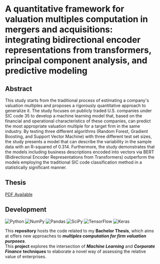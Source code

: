 # A quantitative framework for valuation multiples computation in mergers and acquisitions: integrating bidirectional encoder representations from transformers, principal component analysis, and predictive modeling

## Abstract

This study starts from the traditional process of estimating a company's valuation multiples and proposes a rigorously quantitative approach to generalize it. The study focuses on publicly traded U.S. companies under SIC code 35 to develop a machine learning model that, based on the financial and operational characteristics of these companies, can predict the most appropriate valuation multiple for a target firm in the same industry. By testing three different algorithms (Random Forest, Gradient Boosting, and Support Vector Machine) with three different test set sizes, the study presents a model that can describe the variability in the sample data with an R-squared of 0.314. Furthermore, the study demonstrates that the models including business descriptions encoded into vectors via BERT (Bidirectional Encoder Representations from Transformers) outperform the models employing the traditional SIC code classification method in a statistically significant manner.

## Thesis

[PDF Available]()

## Development

![Python](https://img.shields.io/badge/python-3670A0?style=for-the-badge&logo=python&logoColor=ffdd54)
![NumPy](https://img.shields.io/badge/numpy-%23013243.svg?style=for-the-badge&logo=numpy&logoColor=white)
![Pandas](https://img.shields.io/badge/pandas-%23150458.svg?style=for-the-badge&logo=pandas&logoColor=white)
![SciPy](https://img.shields.io/badge/SciPy-%230C55A5.svg?style=for-the-badge&logo=scipy&logoColor=%white)
![TensorFlow](https://img.shields.io/badge/TensorFlow-%23FF6F00.svg?style=for-the-badge&logo=TensorFlow&logoColor=white)
![Keras](https://img.shields.io/badge/Keras-%23D00000.svg?style=for-the-badge&logo=Keras&logoColor=white)


This __repository__ hosts the code related to my __Bachelor Thesis__, which aims at offers new approaches to __*multiples computation for firm valuation purposes*__.<br>
This __project__ explores the intersection of __*Machine Learning*__ and __*Corporate Finance*__ __techniques__ to elaborate a novel way of assessing the relative value of enterprises.<br>
